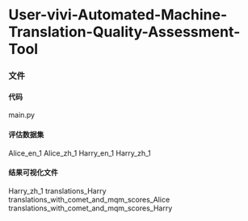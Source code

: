 # User-vivi-Automated-Machine-Translation-Quality-Assessment-Tool

### 文件
#### 代码
main.py
#### 评估数据集
Alice_en_1
Alice_zh_1
Harry_en_1
Harry_zh_1
#### 结果可视化文件
Harry_zh_1
translations_Harry
translations_with_comet_and_mqm_scores_Alice
translations_with_comet_and_mqm_scores_Harry
